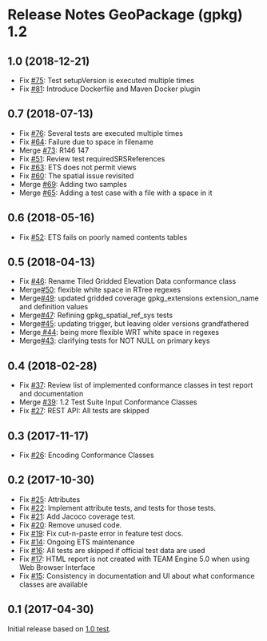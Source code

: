 # Release Notes GeoPackage (gpkg) 1.2

## 1.0 (2018-12-21)
* Fix [#75](https://github.com/opengeospatial/ets-gpkg12/issues/75): Test setupVersion is executed multiple times
* Fix [#81](https://github.com/opengeospatial/ets-gpkg12/issues/81): Introduce Dockerfile and Maven Docker plugin

## 0.7 (2018-07-13)
* Fix [#76](https://github.com/opengeospatial/ets-gpkg12/issues/76): Several tests are executed multiple times
* Fix [#64](https://github.com/opengeospatial/ets-gpkg12/issues/64): Failure due to space in filename
* Merge [#73](https://github.com/opengeospatial/ets-gpkg12/pull/73): R146 147
* Fix [#51](https://github.com/opengeospatial/ets-gpkg12/issues/51): Review test requiredSRSReferences
* Fix [#63](https://github.com/opengeospatial/ets-gpkg12/issues/63): ETS does not permit views
* Fix [#60](https://github.com/opengeospatial/ets-gpkg12/issues/60): The spatial issue revisited
* Merge [#69](https://github.com/opengeospatial/ets-gpkg12/pull/69): Adding two samples
* Merge [#65](https://github.com/opengeospatial/ets-gpkg12/pull/65): Adding a test case with a file with a space in it

## 0.6 (2018-05-16)
* Fix [#52](https://github.com/opengeospatial/ets-gpkg12/issues/52): ETS fails on poorly named contents tables

## 0.5 (2018-04-13)
* Fix [#46](https://github.com/opengeospatial/ets-gpkg12/issues/46): Rename Tiled Gridded Elevation Data conformance class
* Merge[#50](https://github.com/opengeospatial/ets-gpkg12/pull/50): flexible white space in RTree regexes
* Merge[#49](https://github.com/opengeospatial/ets-gpkg12/pull/49): updated gridded coverage gpkg_extensions extension_name and definition values
* Merge[#47](https://github.com/opengeospatial/ets-gpkg12/pull/47): Refining gpkg_spatial_ref_sys tests
* Merge[#45](https://github.com/opengeospatial/ets-gpkg12/pull/45): updating trigger, but leaving older versions grandfathered
* Merge[ #44](https://github.com/opengeospatial/ets-gpkg12/pull/44): being more flexible WRT white space in regexes
* Merge[#43](https://github.com/opengeospatial/ets-gpkg12/pull/43): clarifying tests for NOT NULL on primary keys

## 0.4 (2018-02-28)
* Fix [#37](https://github.com/opengeospatial/ets-gpkg12/issues/37): Review list of implemented conformance classes in test report and documentation
* Merge [#39](https://github.com/opengeospatial/ets-gpkg12/pull/39): 1.2 Test Suite Input Conformance Classes
* Fix [#27](https://github.com/opengeospatial/ets-gpkg12/issues/27): REST API: All tests are skipped

## 0.3 (2017-11-17)
* Fix [#26](https://github.com/opengeospatial/ets-gpkg12/issues/26): Encoding Conformance Classes

## 0.2 (2017-10-30)
* Fix [#25](https://github.com/opengeospatial/ets-gpkg12/pull/25): Attributes
* Fix [#22](https://github.com/opengeospatial/ets-gpkg12/pull/22): Implement attribute tests, and tests for those tests.
* Fix [#21](https://github.com/opengeospatial/ets-gpkg12/pull/21): Add Jacoco coverage test.
* Fix [#20](https://github.com/opengeospatial/ets-gpkg12/pull/20): Remove unused code.
* Fix [#19](https://github.com/opengeospatial/ets-gpkg12/pull/19): Fix cut-n-paste error in feature test docs.
* Fix [#14](https://github.com/opengeospatial/ets-gpkg12/pull/14): Ongoing ETS maintenance
* Fix [#16](https://github.com/opengeospatial/ets-gpkg12/issues/16): All tests are skipped if official test data are used
* Fix [#17](https://github.com/opengeospatial/ets-gpkg12/issues/17): HTML report is not created with TEAM Engine 5.0 when using Web Browser Interface
* Fix [#15](https://github.com/opengeospatial/ets-gpkg12/issues/15): Consistency in documentation and UI about what conformance classes are available

## 0.1 (2017-04-30)
Initial release based on [1.0 test](https://github.com/opengeospatial/ets-gpkg10).
 
